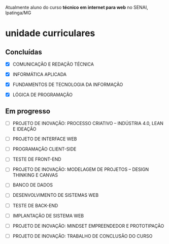 Atualmente aluno do curso **técnico em internet para web** no SENAI, Ipatinga/MG
# unidade curriculares

## Concluídas

- [x] COMUNICAÇÃO E REDAÇÃO TÉCNICA

- [x] INFORMÁTICA APLICADA

- [x] FUNDAMENTOS DE TECNOLOGIA DA INFORMAÇÃO

- [x] LÓGICA DE PROGRAMAÇÃO

## Em progresso

- [ ] PROJETO DE INOVAÇÃO: PROCESSO CRIATIVO – INDÚSTRIA 4.0, LEAN E IDEAÇÃO

- [ ] PROJETO DE INTERFACE WEB

- [ ] PROGRAMAÇÃO CLIENT-SIDE

- [ ] TESTE DE FRONT-END

- [ ] PROJETO DE INOVAÇÃO: MODELAGEM DE PROJETOS – DESIGN THINKING E CANVAS

- [ ] BANCO DE DADOS

- [ ] DESENVOLVIMENTO DE SISTEMAS WEB

 - [ ] TESTE DE BACK-END

- [ ] IMPLANTAÇÃO DE SISTEMA WEB

- [ ] PROJETO DE INOVAÇÃO: MINDSET EMPREENDEDOR E PROTOTIPAÇÃO

- [ ] PROJETO DE INOVAÇÃO: TRABALHO DE CONCLUSÃO DO CURSO
